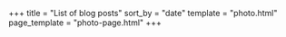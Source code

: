 
+++
title = "List of blog posts"
sort_by = "date"
template = "photo.html"
page_template = "photo-page.html"
+++

